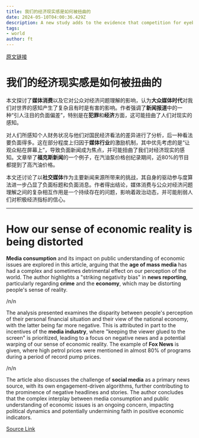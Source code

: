 ```yaml
---
title: 我们的经济现实感是如何被扭曲的
date: 2024-05-10T04:00:36.429Z
description: A new study adds to the evidence that competition for eyeballs may be warping our sense of the world
tags: 
- world
author: ft
---
```


[原文链接](https://ft.com/content/8cd76cde-7694-4674-99a7-188c18257530)

# 我们的经济现实感是如何被扭曲的

本文探讨了**媒体消费**以及它对公众对经济问题理解的影响，认为**大众媒体时代**对我们对世界的感知产生了复杂且有时是有害的影响。作者强调了**新闻报道**中的一种“引人注目的负面偏差”，特别是在**犯罪**和**经济**方面，这可能扭曲了人们对现实的感知。

对人们所感知个人财务状况与他们对国民经济看法的差异进行了分析，后一种看法要负面得多。这在部分程度上归因于**媒体行业**的激励机制，其中优先考虑的是“让观众粘在屏幕上”，导致负面新闻成为焦点，并可能扭曲了我们对经济现实的感知。文章举了**福克斯新闻**的一个例子，在汽油泵价格创纪录期间，近80%的节目都提到了高汽油价格。

本文还讨论了以**社交媒体**作为主要新闻来源所带来的挑战，其自身的驱动参与度算法进一步凸显了负面标题和负面消息。作者得出结论，媒体消费与公众对经济问题理解之间的复杂相互作用是一个持续存在的问题，影响着政治动态，并可能削弱人们对积极经济指标的信心。

---

# How our sense of economic reality is being distorted 

**Media consumption** and its impact on public understanding of economic issues are explored in this article, arguing that the **age of mass media** has had a complex and sometimes detrimental effect on our perception of the world. The author highlights a "striking negativity bias" in **news reporting**, particularly regarding **crime** and the **economy**, which may be distorting people's sense of reality. 

/n/n

The analysis presented examines the disparity between people's perception of their personal financial situation and their view of the national economy, with the latter being far more negative. This is attributed in part to the incentives of the **media industry**, where "keeping the viewer glued to the screen" is prioritized, leading to a focus on negative news and a potential warping of our sense of economic reality. The example of **Fox News** is given, where high petrol prices were mentioned in almost 80% of programs during a period of record pump prices. 

/n/n

The article also discusses the challenge of **social media** as a primary news source, with its own engagement-driven algorithms, further contributing to the prominence of negative headlines and stories. The author concludes that the complex interplay between media consumption and public understanding of economic issues is an ongoing concern, impacting political dynamics and potentially undermining faith in positive economic indicators.

[Source Link](https://ft.com/content/8cd76cde-7694-4674-99a7-188c18257530)

